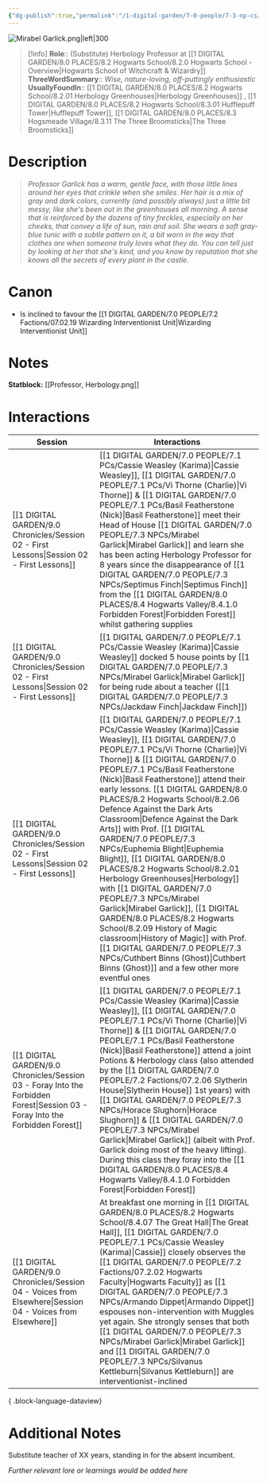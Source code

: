```yaml
---
{"dg-publish":true,"permalink":"/1-digital-garden/7-0-people/7-3-np-cs/mirabel-garlick/","tags":["#person","#hogwarts-faculty","#professor","#hufflepuff","#hogwarts","WIU"]}
---
```


![Mirabel Garlick.png|left|300](/img/user/1%20DIGITAL%20GARDEN/7.0%20PEOPLE/7.3%20NPCs/Headshots/Mirabel%20Garlick.png)
>[!info] 
>**Role**:: (Substitute) Herbology Professor at [[1 DIGITAL GARDEN/8.0 PLACES/8.2 Hogwarts School/8.2.0 Hogwarts School - Overview\|Hogwarts School of Witchcraft & Wizardry]]
>**ThreeWordSummary**:: *Wise, nature-loving, off-puttingly enthusiastic*
>**UsuallyFoundIn**:: [[1 DIGITAL GARDEN/8.0 PLACES/8.2 Hogwarts School/8.2.01 Herbology Greenhouses\|Herbology Greenhouses]] , [[1 DIGITAL GARDEN/8.0 PLACES/8.2 Hogwarts School/8.3.01 Hufflepuff Tower\|Hufflepuff Tower]],  [[1 DIGITAL GARDEN/8.0 PLACES/8.3 Hogsmeade Village/8.3.11 The Three Broomsticks\|The Three Broomsticks]]

# Description
>_Professor Garlick has a warm, gentle face, with those little lines around her eyes that crinkle when she smiles. Her hair is a mix of gray and dark colors, currently (and possibly always) just a little bit messy, like she's been out in the greenhouses all morning. A sense that is reinforced by the dozens of tiny freckles, especially on her cheeks, that convey a life of sun, rain and soil. 
>She wears a soft gray-blue tunic with a subtle pattern on it, a bit worn in the way that clothes are when someone truly loves what they do. You can tell just by looking at her that she's kind, and you know by reputation that she knows all the secrets of every plant in the castle._

# Canon
- Is inclined to favour the [[1 DIGITAL GARDEN/7.0 PEOPLE/7.2 Factions/07.02.19 Wizarding Interventionist Unit\|Wizarding Interventionist Unit]]

# Notes
**Statblock:** [[Professor, Herbology.png]]

# Interactions

| Session                                                                                                                           | Interactions                                                                                                                                                                                                                                                                                                                                                                                                                                                                             |
| --------------------------------------------------------------------------------------------------------------------------------- | ---------------------------------------------------------------------------------------------------------------------------------------------------------------------------------------------------------------------------------------------------------------------------------------------------------------------------------------------------------------------------------------------------------------------------------------------------------------------------------------- |
| [[1 DIGITAL GARDEN/9.0 Chronicles/Session 02 - First Lessons\|Session 02 - First Lessons]]                                     | [[1 DIGITAL GARDEN/7.0 PEOPLE/7.1 PCs/Cassie Weasley (Karima)\|Cassie Weasley]], [[1 DIGITAL GARDEN/7.0 PEOPLE/7.1 PCs/Vi Thorne (Charlie)\|Vi Thorne]] & [[1 DIGITAL GARDEN/7.0 PEOPLE/7.1 PCs/Basil Featherstone (Nick)\|Basil Featherstone]] meet their Head of House [[1 DIGITAL GARDEN/7.0 PEOPLE/7.3 NPCs/Mirabel Garlick\|Mirabel Garlick]] and learn she has been acting Herbology Professor for 8 years since the disappearance of [[1 DIGITAL GARDEN/7.0 PEOPLE/7.3 NPCs/Septimus Finch\|Septimus Finch]] from the [[1 DIGITAL GARDEN/8.0 PLACES/8.4 Hogwarts Valley/8.4.1.0 Forbidden Forest\|Forbidden Forest]] whilst gathering supplies                                                                                                           |
| [[1 DIGITAL GARDEN/9.0 Chronicles/Session 02 - First Lessons\|Session 02 - First Lessons]]                                     | [[1 DIGITAL GARDEN/7.0 PEOPLE/7.1 PCs/Cassie Weasley (Karima)\|Cassie Weasley]] docked 5 house points by [[1 DIGITAL GARDEN/7.0 PEOPLE/7.3 NPCs/Mirabel Garlick\|Mirabel Garlick]] for being rude about a teacher ([[1 DIGITAL GARDEN/7.0 PEOPLE/7.3 NPCs/Jackdaw Finch\|Jackdaw Finch]])                                                                                                                                                                                                                                                                                                                                              |
| [[1 DIGITAL GARDEN/9.0 Chronicles/Session 02 - First Lessons\|Session 02 - First Lessons]]                                     | [[1 DIGITAL GARDEN/7.0 PEOPLE/7.1 PCs/Cassie Weasley (Karima)\|Cassie Weasley]], [[1 DIGITAL GARDEN/7.0 PEOPLE/7.1 PCs/Vi Thorne (Charlie)\|Vi Thorne]] & [[1 DIGITAL GARDEN/7.0 PEOPLE/7.1 PCs/Basil Featherstone (Nick)\|Basil Featherstone]] attend their early lessons. [[1 DIGITAL GARDEN/8.0 PLACES/8.2 Hogwarts School/8.2.06 Defence Against the Dark Arts Classroom\|Defence Against the Dark Arts]] with Prof. [[1 DIGITAL GARDEN/7.0 PEOPLE/7.3 NPCs/Euphemia Blight\|Euphemia Blight]], [[1 DIGITAL GARDEN/8.0 PLACES/8.2 Hogwarts School/8.2.01 Herbology Greenhouses\|Herbology]] with [[1 DIGITAL GARDEN/7.0 PEOPLE/7.3 NPCs/Mirabel Garlick\|Mirabel Garlick]], [[1 DIGITAL GARDEN/8.0 PLACES/8.2 Hogwarts School/8.2.09 History of Magic classroom\|History of Magic]] with Prof. [[1 DIGITAL GARDEN/7.0 PEOPLE/7.3 NPCs/Cuthbert Binns (Ghost)\|Cuthbert Binns (Ghost)]] and a few other more eventful ones |
| [[1 DIGITAL GARDEN/9.0 Chronicles/Session 03 - Foray Into the Forbidden Forest\|Session 03 - Foray Into the Forbidden Forest]] | [[1 DIGITAL GARDEN/7.0 PEOPLE/7.1 PCs/Cassie Weasley (Karima)\|Cassie Weasley]], [[1 DIGITAL GARDEN/7.0 PEOPLE/7.1 PCs/Vi Thorne (Charlie)\|Vi Thorne]] & [[1 DIGITAL GARDEN/7.0 PEOPLE/7.1 PCs/Basil Featherstone (Nick)\|Basil Featherstone]] attend a joint Potions & Herbology class (also attended by the [[1 DIGITAL GARDEN/7.0 PEOPLE/7.2 Factions/07.2.06 Slytherin House\|Slytherin House]] 1st years) with [[1 DIGITAL GARDEN/7.0 PEOPLE/7.3 NPCs/Horace Slughorn\|Horace Slughorn]] & [[1 DIGITAL GARDEN/7.0 PEOPLE/7.3 NPCs/Mirabel Garlick\|Mirabel Garlick]] (albeit with Prof. Garlick doing most of the heavy lifting). During this class they foray into the [[1 DIGITAL GARDEN/8.0 PLACES/8.4 Hogwarts Valley/8.4.1.0 Forbidden Forest\|Forbidden Forest]]                              |
| [[1 DIGITAL GARDEN/9.0 Chronicles/Session 04 - Voices from Elsewhere\|Session 04 - Voices from Elsewhere]]                     | At breakfast one morning in [[1 DIGITAL GARDEN/8.0 PLACES/8.2 Hogwarts School/8.4.07 The Great Hall\|The Great Hall]], [[1 DIGITAL GARDEN/7.0 PEOPLE/7.1 PCs/Cassie Weasley (Karima)\|Cassie]] closely observes the [[1 DIGITAL GARDEN/7.0 PEOPLE/7.2 Factions/07.2.02 Hogwarts Faculty\|Hogwarts Faculty]] as [[1 DIGITAL GARDEN/7.0 PEOPLE/7.3 NPCs/Armando Dippet\|Armando Dippet]] espouses non-intervention with Muggles yet again. She strongly senses that both [[1 DIGITAL GARDEN/7.0 PEOPLE/7.3 NPCs/Mirabel Garlick\|Mirabel Garlick]] and [[1 DIGITAL GARDEN/7.0 PEOPLE/7.3 NPCs/Silvanus Kettleburn\|Silvanus Kettleburn]] are interventionist-inclined                                                                                                                        |

{ .block-language-dataview}

# Additional Notes
Substitute teacher of XX years, standing in for the absent incumbent.

*Further relevant lore or learnings would be added here*